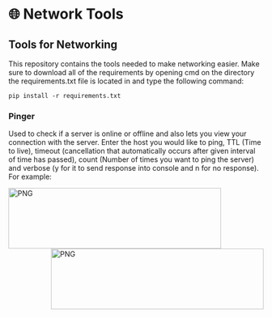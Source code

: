 # 🌐 Network Tools
 ## Tools for Networking
  This repository contains the tools needed to make networking easier.
  Make sure to download all of the requirements by opening cmd on the directory the requirements.txt file is located in and type the following command:

  ```pip install -r requirements.txt```

 ### Pinger
  Used to check if a server is online or offline and also lets you view your connection with the server.
  Enter the host you would like to ping, TTL (Time to live), timeout (cancellation that automatically occurs after given interval of time has passed), count (Number of times you want to ping the server) and verbose (y for it to send response into console and n for no response). For example:

  <img align="left" alt="PNG" src="https://raw.githubusercontent.com/xTornaido/Network-Tools/master/images/example1.png" width="420" height="120" />
  <img align="right" alt="PNG" src="https://raw.githubusercontent.com/xTornaido/Network-Tools/master/images/example2.png" width="420" height="120" />